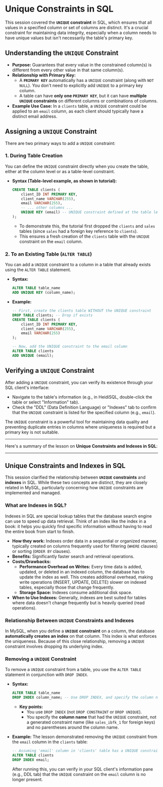 # Unique Constraints in SQL

This session covered the **`UNIQUE` constraint** in SQL, which ensures that all values in a specified column or set of columns are distinct. It's a crucial constraint for maintaining data integrity, especially when a column needs to have unique values but isn't necessarily the table's primary key.

## Understanding the `UNIQUE` Constraint

- **Purpose:** Guarantees that every value in the constrained column(s) is different from every other value in that same column(s).
- **Relationship with Primary Key:**
  - A **`PRIMARY KEY`** automatically has a `UNIQUE` constraint (along with `NOT NULL`). You don't need to explicitly add `UNIQUE` to a primary key column.
  - A table can have **only one `PRIMARY KEY`**, but it can have **multiple `UNIQUE` constraints** on different columns or combinations of columns.
- **Example Use Case:** In a `clients` table, a `UNIQUE` constraint could be applied to an `email` column, as each client should typically have a distinct email address.

## Assigning a `UNIQUE` Constraint

There are two primary ways to add a `UNIQUE` constraint:

### 1. During Table Creation

You can define the `UNIQUE` constraint directly when you create the table, either at the column level or as a table-level constraint.

- **Syntax (Table-level example, as shown in tutorial):**
  ```sql
  CREATE TABLE clients (
      client_ID INT PRIMARY KEY,
      client_name VARCHAR(255),
      email VARCHAR(255),
      -- ... other columns ...
      UNIQUE KEY (email) -- UNIQUE constraint defined at the table level
  );
  ```
  - To demonstrate this, the tutorial first dropped the `clients` and `sales` tables (since `sales` had a foreign key reference to `clients`).
  - This ensures a fresh creation of the `clients` table with the `UNIQUE` constraint on the `email` column.

### 2. To an Existing Table (`ALTER TABLE`)

You can add a `UNIQUE` constraint to a column in a table that already exists using the `ALTER TABLE` statement.

- **Syntax:**
  ```sql
  ALTER TABLE table_name
  ADD UNIQUE KEY (column_name);
  ```
- **Example:**

  ```sql
  -- First, create the clients table WITHOUT the UNIQUE constraint
  DROP TABLE clients; -- Drop if exists
  CREATE TABLE clients (
      client_ID INT PRIMARY KEY,
      client_name VARCHAR(255),
      email VARCHAR(255)
  );

  -- Now, add the UNIQUE constraint to the email column
  ALTER TABLE clients
  ADD UNIQUE (email);
  ```

## Verifying a `UNIQUE` Constraint

After adding a `UNIQUE` constraint, you can verify its existence through your SQL client's interface:

- Navigate to the table's information (e.g., in HeidiSQL, double-click the table or select "Information" tab).
- Check the "DDL" (Data Definition Language) or "Indexes" tab to confirm that the `UNIQUE` constraint is listed for the specified column (e.g., `email`).

The `UNIQUE` constraint is a powerful tool for maintaining data quality and preventing duplicate entries in columns where uniqueness is required but a primary key is not suitable.

---

Here's a summary of the lesson on **Unique Constraints and Indexes in SQL**:

---

## Unique Constraints and Indexes in SQL

This session clarified the relationship between **`UNIQUE` constraints** and **indexes** in SQL. While these two concepts are distinct, they are closely related in MySQL, particularly concerning how `UNIQUE` constraints are implemented and managed.

### What are Indexes in SQL?

Indexes in SQL are special lookup tables that the database search engine can use to speed up data retrieval. Think of an index like the index in a book: it helps you quickly find specific information without having to read the entire book from start to finish.

- **How they work:** Indexes order data in a sequential or organized manner, typically created on columns frequently used for filtering (`WHERE` clauses) or sorting (`ORDER BY` clauses).
- **Benefits:** Significantly faster search and retrieval operations.
- **Costs/Drawbacks:**
  - **Performance Overhead on Writes:** Every time data is added, updated, or deleted in an indexed column, the database has to update the index as well. This creates additional overhead, making write operations (INSERT, UPDATE, DELETE) slower on indexed tables, especially those that change frequently.
  - **Storage Space:** Indexes consume additional disk space.
- **When to Use Indexes:** Generally, indexes are best suited for tables where data doesn't change frequently but is heavily queried (read operations).

### Relationship Between `UNIQUE` Constraints and Indexes

In MySQL, when you define a **`UNIQUE` constraint** on a column, the database **automatically creates an index** on that column. This index is what enforces the uniqueness. Because of this close relationship, removing a `UNIQUE` constraint involves dropping its underlying index.

### Removing a `UNIQUE` Constraint

To remove a `UNIQUE` constraint from a table, you use the `ALTER TABLE` statement in conjunction with `DROP INDEX`.

- **Syntax:**

  ```sql
  ALTER TABLE table_name
  DROP INDEX column_name; -- Use DROP INDEX, and specify the column name, NOT the constraint name
  ```

  - **Key points:**
    - You use `DROP INDEX` (not `DROP CONSTRAINT` or `DROP UNIQUE`).
    - You specify the **column name** that had the `UNIQUE` constraint, not a generated constraint name (like `sales_ibfk_1` for foreign keys) and no parentheses around the column name.

- **Example:**
  The lesson demonstrated removing the `UNIQUE` constraint from the `email` column in the `clients` table:
  ```sql
  -- Assuming 'email' column in 'clients' table has a UNIQUE constraint
  ALTER TABLE clients
  DROP INDEX email;
  ```
  After running this, you can verify in your SQL client's information pane (e.g., DDL tab) that the `UNIQUE` constraint on the `email` column is no longer present.
